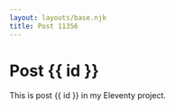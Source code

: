 ```yaml
---
layout: layouts/base.njk
title: Post 11356
---
```


# Post {{ id }}

This is post {{ id }} in my Eleventy project.
